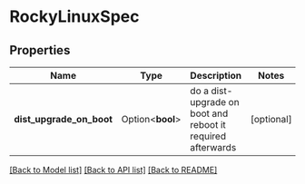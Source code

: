 # RockyLinuxSpec

## Properties

Name | Type | Description | Notes
------------ | ------------- | ------------- | -------------
**dist_upgrade_on_boot** | Option<**bool**> | do a dist-upgrade on boot and reboot it required afterwards | [optional]

[[Back to Model list]](../README.md#documentation-for-models) [[Back to API list]](../README.md#documentation-for-api-endpoints) [[Back to README]](../README.md)


